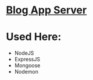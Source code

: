 # [Blog App  Server](https://blog-app-08.herokuapp.com/)

# Used Here:

- NodeJS
- ExpressJS
- Mongoose
- Nodemon

